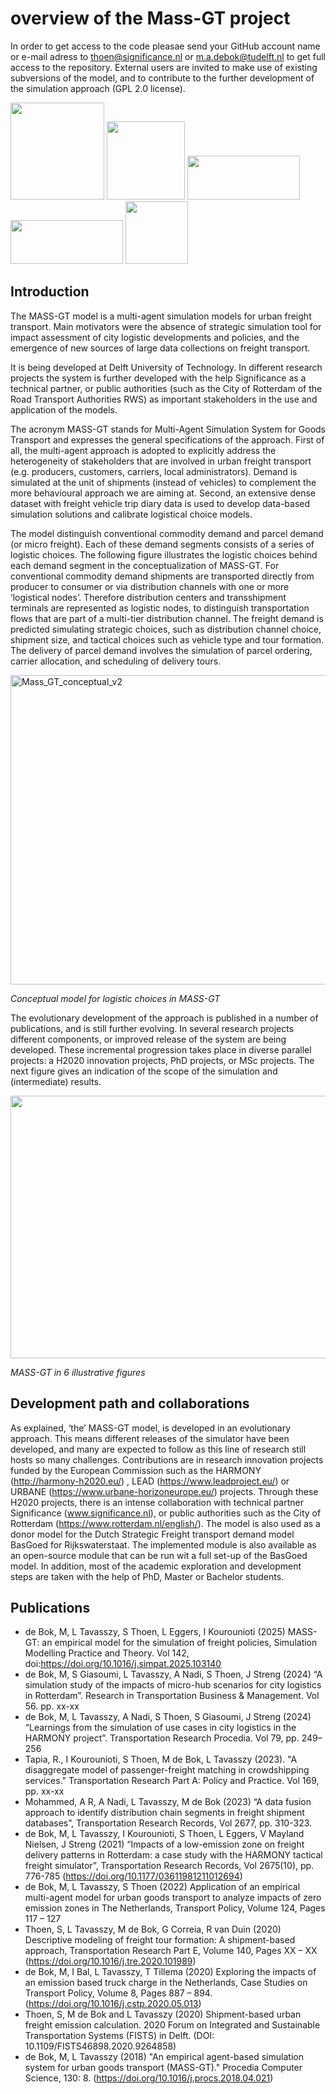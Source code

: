 # overview of the Mass-GT project
In order to get access to the code pleasae send your GitHub account name or e-mail adress to thoen@significance.nl or m.a.debok@tudelft.nl to get full access to the repository. External users are invited to make use of existing subversions of the model, and to contribute to the further development of the simulation approach (GPL 2.0 license). 

<p align="left">
  <img src="https://user-images.githubusercontent.com/81620383/186445600-255ebfc9-bc95-4d09-9bbb-600c4fa82638.png" width="150" height="155">
  <img src="https://user-images.githubusercontent.com/81620383/186445620-0eea8abf-66d1-4cc9-91be-b73295bc125d.png" width="125" height="125">
  <img src="https://user-images.githubusercontent.com/81620383/186445650-85d43d7c-c68c-4c28-9f9b-589508066932.jpg" width="180" height="70">
  <img src="https://user-images.githubusercontent.com/81620383/186445682-0bc6ec78-ac03-4680-be8e-c802a34cbfe2.png" width="180" height="70">
  <img src="https://user-images.githubusercontent.com/81620383/186445701-7d7720df-76f3-4680-8e8a-378d24b79092.png" width="100" height="100">
</p>

## Introduction

The MASS-GT model is a multi-agent simulation models for urban freight transport. Main motivators were the absence of strategic simulation tool for impact assessment of city logistic developments and policies, and the emergence of new sources of large data collections on freight transport.

It is being developed at Delft University of Technology. In different research projects the system is further developed with the help Significance as a technical partner, or public authorities (such as the City of Rotterdam of the Road Transport Authorities RWS) as important stakeholders in the use and application of the models.

The acronym MASS-GT stands for Multi-Agent Simulation System for Goods Transport and expresses the general specifications of the approach. First of all, the multi-agent approach is adopted to explicitly address the heterogeneity of stakeholders that are involved in urban freight transport (e.g. producers, customers, carriers, local administrators). Demand is simulated at the unit of shipments (instead of vehicles) to complement the more behavioural approach we are aiming at. Second, an extensive dense dataset with freight vehicle trip diary data is used to develop data-based simulation solutions and calibrate logistical choice models. 

The model distinguish conventional commodity demand and parcel demand (or micro freight). Each of these demand segments consists of a series of logistic choices. The following figure illustrates the logistic choices behind each demand segment in the conceptualization of MASS-GT. For conventional commodity demand shipments are transported directly from producer to consumer or via distribution channels with one or more ‘logistical nodes’. Therefore distribution centers and transshipment terminals are represented as logistic nodes, to distinguish transportation flows that are part of a multi-tier distribution channel. The freight demand is predicted simulating strategic choices, such as distribution channel choice, shipment size, and tactical choices such as vehicle type and tour formation. The delivery of parcel demand involves the simulation of parcel ordering, carrier allocation, and scheduling of delivery tours.

<img width="524" height="495" alt="Mass_GT_conceptual_v2" src="https://github.com/user-attachments/assets/60008cf3-bf6b-4d86-af02-cbab80fec4ac" />

*Conceptual model for logistic choices in MASS-GT*

The evolutionary development of the approach is published in a number of publications, and is still further evolving. In several research projects different components, or improved release of the system are being developed. These incremental progression takes place in diverse parallel projects: a H2020 innovation projects, PhD projects, or MSc projects.
The next figure gives an indication of the scope of the simulation and (intermediate) results.

<img src="https://user-images.githubusercontent.com/81620383/186440052-6348882d-7eb2-4897-a229-f78d031e220b.jpg" width="648" height="420">

*MASS-GT in 6 illustrative figures*


## Development path and collaborations
As explained, ‘the’ MASS-GT model, is developed in an evolutionary approach. This means different releases of the simulator have been developed, and many are expected to follow as this line of research still hosts so many challenges. 
Contributions are in research innovation projects funded by the European Commission such as the HARMONY (http://harmony-h2020.eu/) , LEAD (https://www.leadproject.eu/) or URBANE (https://www.urbane-horizoneurope.eu/) projects. Through these H2020 projects, there is an intense collaboration with technical partner Significance (www.significance.nl), or public authorities such as the City of Rotterdam (https://www.rotterdam.nl/english/).
The model is also used as a donor model for the Dutch Strategic Freight transport demand model BasGoed for Rijkswaterstaat. The implemented module is also available as an open-source module that can be run wit a full set-up of the BasGoed model.
In addition, most of the academic exploration and development steps are taken with the help of PhD, Master or Bachelor students.

## Publications
- de Bok, M, L Tavasszy, S Thoen, L Eggers, I Kourounioti (2025) MASS-GT: an empirical model for the simulation of freight policies, Simulation Modelling Practice and Theory. Vol 142, doi:https://doi.org/10.1016/j.simpat.2025.103140
- de Bok, M, S Giasoumi, L Tavasszy, A Nadi, S Thoen, J Streng (2024) “A simulation study of the impacts of micro-hub scenarios for city logistics in Rotterdam”. Research in Transportation Business & Management. Vol 56. pp. xx-xx
- de Bok, M, L Tavasszy, A Nadi, S Thoen, S Giasoumi, J Streng (2024) “Learnings from the simulation of use cases in city logistics in the HARMONY project”. Transportation Research Procedia. Vol 79, pp. 249–256
- Tapia, R., I Kourounioti, S Thoen, M de Bok, L Tavasszy (2023). "A disaggregate model of passenger-freight matching in crowdshipping services." Transportation Research Part A: Policy and Practice. Vol 169, pp. xx-xx 
- Mohammed, A R, A Nadi, L Tavasszy, M de Bok (2023) “A data fusion approach to identify distribution chain segments in freight shipment databases”, Transportation Research Records, Vol 2677, pp. 310-323.
- de Bok, M, L Tavasszy, I Kourounioti, S Thoen, L Eggers, V Mayland Nielsen, J Streng (2021) “Impacts of a low-emission zone on freight delivery patterns in Rotterdam: a case study with the HARMONY tactical freight simulator”, Transportation Research Records, Vol 2675(10), pp. 776-785 (https://doi.org/10.1177/03611981211012694)
- de Bok, M, L Tavasszy, S Thoen (2022) Application of an empirical multi-agent model for urban goods transport to analyze impacts of zero emission zones in The Netherlands, Transport Policy, Volume 124, Pages 117 – 127
- Thoen, S, L Tavasszy, M de Bok, G Correia, R van Duin (2020) Descriptive modeling of freight tour formation: A shipment-based approach, Transportation Research Part E, Volume 140, Pages XX – XX (https://doi.org/10.1016/j.tre.2020.101989)
- de Bok, M, I Bal, L Tavasszy, T Tillema (2020) Exploring the impacts of an emission based truck charge in the Netherlands, Case Studies on Transport Policy, Volume 8, Pages 887 – 894. (https://doi.org/10.1016/j.cstp.2020.05.013)
- Thoen, S, M de Bok and L Tavasszy (2020) Shipment-based urban freight emission calculation. 2020 Forum on Integrated and Sustainable Transportation Systems (FISTS) in Delft. (DOI: 10.1109/FISTS46898.2020.9264858)
- de Bok, M, L Tavasszy (2018) "An empirical agent-based simulation system for urban goods transport (MASS-GT)." Procedia Computer Science, 130: 8. (https://doi.org/10.1016/j.procs.2018.04.021)


